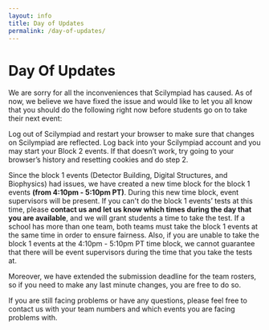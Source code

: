 ```yaml
---
layout: info
title: Day of Updates
permalink: /day-of-updates/
---
```


# Day Of Updates
We are sorry for all the inconveniences that Scilympiad has caused. As of now, we believe we have fixed the issue and would like to let you all know that you should do the following right now before students go on to take their next event:

Log out of Scilympiad and restart your browser to make sure that changes on Scilympiad are reflected.
Log back into your Scilympiad account and you may start your Block 2 events.
If that doesn’t work, try going to your browser’s history and resetting cookies and do step 2.

Since the block 1 events (Detector Building, Digital Structures, and Biophysics) had issues, we have created a new time block for the block 1 events **(from 4:10pm - 5:10pm PT)**. During this new time block, event supervisors will be present. If you can't do the block 1 events’ tests at this time, please **contact us and let us know which times during the day that you are available**, and we will grant students a time to take the test. If a school has more than one team, both teams must take the block 1 events at the same time in order to ensure fairness. Also, if you are unable to take the block 1 events at the 4:10pm - 5:10pm PT time block, we cannot guarantee that there will be event supervisors during the time that you take the tests at.

Moreover, we have extended the submission deadline for the team rosters, so if you need to make any last minute changes, you are free to do so.

If you are still facing problems or have any questions, please feel free to contact us with your team numbers and which events you are facing problems with.
